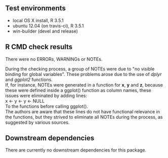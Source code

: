 ## Test environments
* local OS X install, R 3.5.1        
* ubuntu 12.04 (on travis-ci), R 3.5.1    
* win-builder (devel and release)   

## R CMD check results
There were no ERRORs, WARNINGs or NOTEs. 

During the checking process, a group of NOTEs were due to "no visible binding for global    variables". These problems arose due to the use of *dplyr* and *ggplot2* functions.    
If, for instance, NOTEs were generated in a function for **x**, **y** and **z**, because    
these were defined inside a ggplot() function as column names, these issues were eliminated by adding lines:     
x <- y <- y <- NULL    
To the functions before calling ggplot().   
The authors are aware that these lines do not have functional relevance in the functions,   but they strived to eliminate all NOTEs during the process, as suggested by various sources.

## Downstream dependencies
There are currently no downstream dependencies for this package.    
